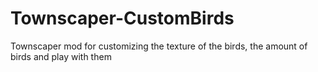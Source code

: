 # Townscaper-CustomBirds
Townscaper mod for customizing the texture of the birds, the amount of birds and play with them
